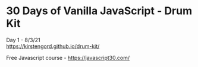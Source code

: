 # 30 Days of Vanilla JavaScript - Drum Kit
Day 1 - 8/3/21<br>
https://kirstengord.github.io/drum-kit/

Free Javascript course - https://javascript30.com/
